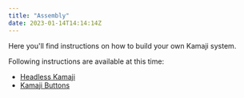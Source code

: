 ```yaml
---
title: "Assembly"
date: 2023-01-14T14:14:14Z
---
```


Here you'll find instructions on how to build your own Kamaji system.

Following instructions are available at this time:
 * [Headless Kamaji](headless)
 * [Kamaji Buttons](buttons)
